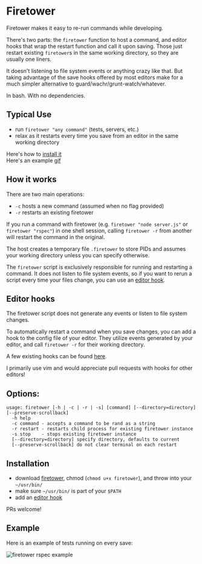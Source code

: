 # Firetower

Firetower makes it easy to re-run commands while developing.

There's two parts: the `firetower` function to host a command, and editor hooks that wrap the restart function and call it upon saving. Those just restart existing `firetower`s in the same working directory, so they are usually one liners.

It doesn't listening to file system events or anything crazy like that. But taking advantage of the save hooks offered by most editors make for a much simpler alternative to guard/wachr/grunt-watch/whatever.

In bash. With no dependencies.

## Typical Use

- run `firetower "any command"` (tests, servers, etc.)
- relax as it restarts every time you save from an editor in the same working directory

Here's how to [install it](#installation)  
Here's an example [gif](#example)

## How it works

There are two main operations:
- `-c` hosts a new command (assumed when no flag provided)
- `-r` restarts an existing firetower

If you run a command with firetower (e.g. `firetower "node server.js"` or `firetower "rspec"`) in one shell session,
calling `firetower -r` from another will restart the command in the original.

The host creates a temporary file `.firetower` to store PIDs and assumes your working directory unless you can specify otherwise.

The `firetower` script is exclusively responsible for running and restarting a command. It does not listen to file system events, so if you want to rerun a script every time your files change, you can use an [editor hook](#editor-hooks).

## Editor hooks

The firetower script does not generate any events or listen to file system changes.

To automatically restart a command when you save changes, you can add a hook to the config file of your editor.
They utilize events generated by your editor, and call `firetower -r` for their working directory.

A few existing hooks can be found [here](https://github.com/mweitzel/firetower/blob/master/hooks).

I primarily use vim and would appreciate pull requests with hooks for other editors!

## Options:

```
usage: firetower [-h | -c | -r | -s] [command] [--directory=directory] [--preserve-scrollback]
  -h help
  -c command - accepts a command to be rand as a string
  -r restart - restarts child process for existing firetower instance
  -s stop    - stops existing firetower instance
  [--directory=directory] specify directory, defaults to current
  [--preserve-scrollback] do not clear terminal on each restart
```
## Installation

- download [firetower](https://github.com/mweitzel/firetower/blob/master/firetower), chmod (`chmod u+x firetower`), and throw into your `~/usr/bin/`
- make sure `~/usr/bin/` is part of your `$PATH`
- add an [editor hook](#editor-hooks)

PRs welcome!

## Example

Here is an example of tests running on every save:

![firetower rspec example](http://i.imgur.com/vtnPqCN.gif "rspec example")
